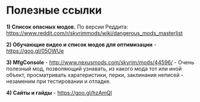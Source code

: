 # Полезные ссылки

**1) Список опасных модов.** По версии Реддита: https://www.reddit.com/r/skyrimmods/wiki/dangerous_mods_masterlist

**2) Обучающие видео и список модов для оптимизации** - https://goo.gl/05OWUe

**3) MfgConsole** - http://www.nexusmods.com/skyrim/mods/44596/ - Очень полезный мод, позволяющий узнавать, из какого мода тот или иной объект, просматривать харатеристики, перки, заклинания неписей - незаменим при тестировании и отладке.

**4) Сайты и гайды** - https://goo.gl/hzAmQl
